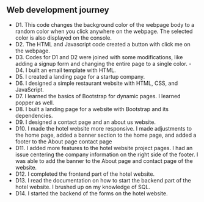 ## Web development journey

- D1.
This code changes the background color of the webpage body to a random color when you click anywhere on the webpage. The selected color is also displayed on the console.
- D2.
The HTML and Javascript code created a button with click me on the webpage.
- D3.
Codes for D1 and D2 were joined with some modifications, like adding a signup form and changing the entire page to a single color.
-D4.
I built an email template with HTML.
- D5.
I created a landing page for a startup company.
- D6.
I designed a simple restaurant website with HTML, CSS, and JavaScript.
- D7.
I learned the basics of Bootstrap for dynamic pages. I learned popper as well.
- D8.
I built a landing page for a website with Bootstrap and its dependencies.
- D9.
I designed a contact page and an about us website.
- D10.
I made the hotel website more responsive. I made adjustments to the home page, added a banner section to the home page, and added a footer to the About page contact page 
- D11.
I added more features to the hotel website project pages. I had an issue centering the company information on the right side of the footer. I was able to add the banner to the About page and contact page of the website.
- D12.
I completed the frontend part of the hotel website.
- D13.
I read the documentation on how to start the backend part of the hotel website. I brushed up on my knowledge of SQL.
- D14.
I started the backend of the forms on the hotel website.

